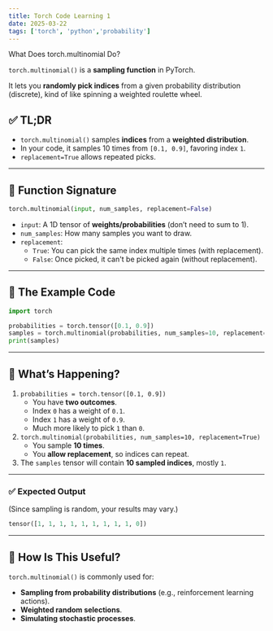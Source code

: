 ```yaml
---
title: Torch Code Learning 1
date: 2025-03-22
tags: ['torch', 'python','probability']
---
```

<CustomH1>What Does torch.multinomial Do?</CustomH1>
<PostInfo/>

`torch.multinomial()` is a **sampling function** in PyTorch.

It lets you **randomly pick indices** from a given probability distribution (discrete), kind of like spinning a weighted roulette wheel.

## ✅ TL;DR

- `torch.multinomial()` samples **indices** from a **weighted distribution**.
- In your code, it samples 10 times from `[0.1, 0.9]`, favoring index `1`.
- `replacement=True` allows repeated picks.
---

## 🔧 Function Signature

```python
torch.multinomial(input, num_samples, replacement=False)

```

- `input`: A 1D tensor of **weights/probabilities** (don’t need to sum to 1).
- `num_samples`: How many samples you want to draw.
- `replacement`:
    - `True`: You can pick the same index multiple times (with replacement).
    - `False`: Once picked, it can't be picked again (without replacement).

---

## 📌 The Example Code

```python
import torch

probabilities = torch.tensor([0.1, 0.9])
samples = torch.multinomial(probabilities, num_samples=10, replacement=True)
print(samples)

```

---

## 🔨 What’s Happening?

1. `probabilities = torch.tensor([0.1, 0.9])`
    - You have **two outcomes**.
    - Index `0` has a weight of `0.1`.
    - Index `1` has a weight of `0.9`.
    - Much more likely to pick `1` than `0`.
2. `torch.multinomial(probabilities, num_samples=10, replacement=True)`
    - You sample **10 times**.
    - You **allow replacement**, so indices can repeat.
3. The `samples` tensor will contain **10 sampled indices**, mostly `1`.

---

### ✅ Expected Output

(Since sampling is random, your results may vary.)

```python
tensor([1, 1, 1, 1, 1, 1, 1, 1, 1, 0])

```

---

## 🧠 How Is This Useful?

`torch.multinomial()` is commonly used for:

- **Sampling from probability distributions** (e.g., reinforcement learning actions).
- **Weighted random selections**.
- **Simulating stochastic processes**.

